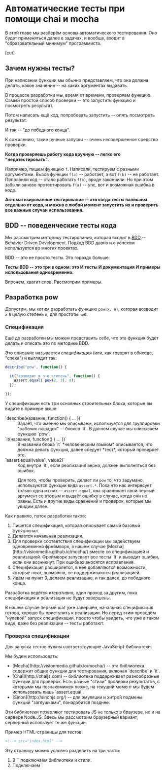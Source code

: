 # Автоматические тесты при помощи chai и mocha

В этой главе мы разберём основы автоматического тестирования. Оно будет применяться далее в задачах, и вообще, входит в "образовательный минимум" программиста.

[cut]

## Зачем нужны тесты?

При написании функции мы обычно представляем, что она должна делать, какое значение -- на каких аргументах выдавать.

В процессе разработки мы, время от времени, проверяем функцию. Самый простой способ проверки -- это запустить функцию и посмотреть результат. 

Потом написать ещё код, попробовать запустить -- опять посмотреть результат.

И так -- "до победного конца". 

К сожалению, такие ручные запуски -- очень несовершенное средство проверки.

**Когда проверяешь работу кода вручную -- легко его "недотестировать".**

Например, пишем функцию `f`. Написали, тестируем с разными аргументами. Вызов функции `f(a)` -- работает, а вот `f(b)` -- не работает. Поправили код -- стало работать `f(b)`, вроде закончили. Но при этом забыли заново протестировать `f(a)` -- упс, вот и возможная ошибка в коде.

**Автоматизированное тестирование -- это когда тесты написаны отдельно от кода, и можно в любой момент запустить их и проверить все важные случаи использования.**

## BDD -- поведенческие тесты кода

Мы рассмотрим методику тестирования, которая входит в [BDD](http://en.wikipedia.org/wiki/Behavior-driven_development) -- Behavior Driven Development. Подход BDD давно и с успехом используется во многих проектах. 

BDD -- это не просто тесты. Это гораздо больше. 

**Тесты BDD -- это три в одном: это И тесты И документация И примеры использования одновременно.**

Впрочем, хватит слов. Рассмотрим примеры.

## Разработка pow

Допустим, мы хотим разработать функцию `pow(x, n)`, которая возводит `x` в целую степень `n`, для простоты `n≥0`.

### Спецификация 

Ещё до разработки мы можем представить себе, что эта функция будет делать и описать это по методике BDD.

Это описание называется *спецификация* (или, как говорят в обиходе, "спека") и выглядит так:

```js
describe("pow", function() {

  it("возводит в n-ю степень", function() { 
    assert.equal( pow(2, 3), 8);
  });

});
```

У спецификации есть три основных строительных блока, которые вы видите в примере выше:
<dl>
<dt>`describe(название, function() { ... })`</dt>
<dd>Задаёт, что именно мы описываем, используется для группировки "рабочих лошадок" -- блоков `it`. В данном случае мы описываем функцию `pow`.</dd>
<dt>`it(название, function() { ... })`</dt>
<dd>В названии блока `it` *человеческим языком* описывается, что должна делать функция, далее следует *тест*, который проверяет это.</dd>
<dt>`assert.equal(value1, value2)`</dt>
<dd>Код внутри `it`, если реализация верна, должен выполняться без ошибок. 

Для того, чтобы проверить, делает ли `pow` то, что задумано, используются функции вида `assert.*`. Пока что нас интересует только одна из них -- `assert.equal`, она сравнивает свой первый аргумент со вторым и выдаёт ошибку в случае, когда они не равны. Есть и другие виды сравнений и проверок, которые мы увидим далее.</dd>
</dl>

Как правило, поток разработки таков:
<ol>
<li>Пишется спецификация, которая описывает самый базовый функционал.</li>
<li>Делается начальная реализация.</li>
<li>Для проверки соответствия спецификации мы задействуем одновременно фреймворк, в нашем случае [Mocha](http://visionmedia.github.io/mocha/) вместе со спецификацией и реализацией. Фреймворк запускает все тесты `it` и выводит ошибки, если они возникнут. При ошибках вносятся исправления.</li>
<li>Спецификация расширяется, в неё добавляются возможности, которые пока, возможно, не поддерживаются реализацией.</li>
<li>Идём на пункт 3, делаем реализацию, и так далее, до победного конца.</li>
</ol>

Разработка ведётся *итеративно*, один проход за другим, пока спецификация и реализация не будут завершены.

В нашем случае первый шаг уже завершён, начальная спецификация готова, хорошо бы приступить к реализации. Но перед этим проведём "нулевой" запуск спецификации, просто чтобы увидеть, что уже в таком виде, даже без реализации -- тесты работают.

### Проверка спецификации

Для запуска тестов нужны соответствующие JavaScript-библиотеки. 

Мы будем использовать:
<ul>
<li>[Mocha](http://visionmedia.github.io/mocha/) -- эта библиотека содержит общие функции для тестирования, включая `describe` и `it`.</li>
<li>[Chai](http://chaijs.com) -- библиотека поддерживает разнообразные функции для проверок. Есть разные "стили" проверки результатов, с которыми мы познакомимся позже, на текущий момент мы будем использовать лишь `assert.equal`.</li>
<li>[Sinon](http://sinonjs.org/) -- для эмуляции и хитрой подмены функций "заглушками", понадобится позднее.</li>
</ul>

Эти библиотеки позволяют тестировать JS не только в браузере, но и на сервере Node.JS. Здесь мы рассмотрим браузерный вариант, серверный использует те же функции.

Пример HTML-страницы для тестов:

```html
<!--+ src="index.html" -->
```

Эту страницу можно условно разделить на три части:
<ol>
<li>В `<head>` подключаем библиотеки и стили.</li>
<li>Подключаем `<script>` с реализацией, в нашем случае -- с кодом для `pow`. Пока что функции нет, мы лишь готовимся её написать.</li>
<li>Далее подключаются тесты, файл `test.js` содержит `describe("pow", ...)`, который был описан выше. Методы `describe` и `it` принадлежат библиотеке Mocha, так что важно, что она была подключена выше. Их вызов добавляет тесты, для запуска которых используется команда `mocha.run()`. Она выведет результат тестов в элемент с `id="mocha"`.</li>
</ol>

Результат срабатывания:

[iframe height=250 src="pow-1" border=1 edit] 

Пока что у нас одна функция и одна спецификация, но на будущее заметим, что если различных функций и тестов много --  это не проблема, можно их все подключить на одной странице. Конфликта не будет, так как каждый функционал имеет свой блок `describe("что тестируем"...)`. Сами же тесты обычно пишутся так, чтобы не влиять друг на друга, не делать лишних глобальных переменных.

Посмотрели, попробовали запустить у себя что-то подобное? Если да -- идём дальше.

### Начальная реализация

Пока что, как видно, тесты не проходят, ошибка сразу же. Давайте сделаем минимальную реализацию `pow`, которая бы работала нормально:

```js
function pow() {
  return 8;   // :) мы - мошенники!
}
```

О, вот теперь работает:

[iframe height=250 src="pow-min" border=1 edit] 

### Расширение спецификации

Функция, конечно, ещё не готова, но тесты проходят. Это ненадолго :) 

Здесь мы видим ситуацию, которая (и не обязательно при ленивом программисте!)  бывает на практике -- да, есть тесты, они проходят, но увы, функция работает неправильно.

**С точки зрения BDD, ошибка при проходящих тестах --  вина спецификации.**

В первую очередь не реализация исправляется, а уточняется спецификация, пишется (падающий) тест.

Сейчас мы расширим спецификацию, добавив проверку на `pow(3, 4) = 81`. 

Здесь есть два варианта организации кода:

<ol>
<li>Первый вариант -- добавить `assert` в тот же `it`:

```js
describe("pow", function() {

  it("возводит в n-ю степень", function() { 
    assert.equal( pow(2, 3), 8);
*!*
    assert.equal( pow(3, 4), 81);
*/!*
  });

});
```

</li>
<li>Второй вариант -- сделать два теста:

```js
describe("pow", function() {

  it("при возведении 2 в 3ю степень результат 8", function() { 
    assert.equal( pow(2, 3), 8);
  });

  it("при возведении 3 в 4ю степень равен 81", function() {
    assert.equal( pow(3, 4), 81);
  });

});
```

</li>
</ol>

Их принципиальное различие в том, что если `assert` обнаруживает ошибку, то он тут же прекращает выполнение блоки `it`. Поэтому в первом варианте, если вдруг первый `assert` "провалился", то про результат второго мы никогда не узнаем.

**Таким образом, разделить эти тесты может быть полезно, чтобы мы получили больше информации о происходящем.**

Кроме того, есть ещё одно правило, которое желательно соблюдать.

**Один тест тестирует ровно одну вещь.**

Если мы явно видим, что тест включает в себя совершенно независимые проверки -- лучше разбить его на два более простых и наглядных. 

По этим причинам второй вариант здесь предпочтительнее. 

Результат:
[iframe height=250 src="pow-2" edit border="1"]

Как и следовало ожидать, второй тест не проходит. Ещё бы, ведь функция всё время возвращает `8`.

### Уточнение реализации

Придётся написать нечто более реальное:

```js
function pow(x, n) {
  var result = 1;

  for(var i = 0; i < n; i++) {
    result *= x;
  }
  
  return result;
}
```

Чтобы быть уверенными, что функция работает верно, желательно протестировать её на большем количестве значений. Вместо того, чтобы писать блоки `it` вручную, мы можем сгенерировать тесты в цикле `for`:

```js
describe("pow", function() {

  function makeTest(x) {
    var expected = x*x*x;
    it("при возведении " + x + " в степень 3 результат: " + expected, function() { 
      assert.equal( pow(x, 3), expected);
    });
  }

  for(var x = 1; x <= 5; x++) {
    makeTest(x);
  }

});
```

Результат:
[iframe height=250 src="pow-3" edit border="1"]


### Вложенный describe

Функция `makeTest` и цикл `for`, очевидно, нужны друг другу, но не нужны для других тестов, которые мы добавим в дальнейшем. Они образуют единую группу, задача которой -- проверить возведение в `n`-ю степень.

Будет правильно выделить их, при помощи вложенного блока `describe`:

```js
describe("pow", function() {

*!*
  describe("возводит x в степень n", function() {
*/!*

    function makeTest(x) {
      var expected = x*x*x;
      it("при возведении " + x + " в степень 3 результат: " + expected, function() { 
        assert.equal( pow(x, 3), expected);
      });
    }

    for(var x = 1; x <= 5; x++) {
      makeTest(x);
    }

*!*
  });
*/!*
  
  // ... дальнейшие тесты it и подблоки describe ...
});
```

Вложенный `describe` объявит новую "подгруппу" тестов, блоки `it` которой запускаются так же, как и обычно, но выводятся с подзаголовком, вот так:

[iframe height=300 src="pow-4" edit border="1"]

В будущем мы сможем в добавить другие тесты `it` и блоки `describe` со своими вспомогательными функциями.

[smart header="before/after и beforeEach/afterEach"]
В каждом блоке `describe` можно также задать функции `before/after`, которые будут выполнены до/после запуска тестов, а также `beforeEach/afterEach`, которые выполняются до/после каждого `it`. 

Например:

```js
describe("Тест", function() {

  before(function() { alert("Начало тестов"); });
  after(function() { alert("Конец тестов"); });

  beforeEach(function() { alert("Вход в тест"); });
  afterEach(function() { alert("Выход из теста"); });

  it('тест 1', function() { alert('1'); });
  it('тест 2', function() { alert('2'); });
  
});
```

Последовательность будет такой:

```
Начало тестов
Вход в тест
1
Выход из теста 
Вход в тест
2 
Выход из теста
Конец тестов
```

[edit src="beforeafter"]Открыть пример с тестами в песочнице[/edit]

Как правило, `beforeEach/afterEach` (`before/each`) используют, если необходимо произвести инициализацию, обнулить счётчики или сделать что-то ещё в таком духе между тестами (или их группами). 
[/smart]

### Расширение спецификации

Базовый функционал описан и реализован, первая итерация разработки завершена. Теперь расширим и уточним его.

Как говорилось ранее, функция `pow(x, n)` предназначена для работы с целыми неотрицательными `n`.

В JavaScript для ошибки вычислений служит специальное значение `NaN`, которое функция будет возвращать при некорректных `n`.

Добавим это поведение в спецификацию:

```js
describe("pow", function() {

  // ...

  it("при возведении в отрицательную степень результат NaN", function() {
*!*
    assert( isNaN( pow(2, -1) ) );
*/!*
  });

  it("при возведении в дробную степень результат NaN", function() {
*!*
    assert( isNaN( pow(2, 1.5) ) );
*/!*
  });

});
```

Результат с новыми тестами:
[iframe height=450 src="pow-nan" edit border="1"]

Конечно, новые тесты не проходят, так как наша реализация ещё не поддерживает их. Так и задумано: сначала написали заведомо не работающие тесты, а затем пишем реализацию под них.

### Другие assert

Обратим внимание, в спецификации выше использована проверка не `assert.equal`, как раньше, а `assert(выражение)`. Такая проверка выдаёт ошибку, если значение выражения при приведении к логическому типу не `true`.

Она потребовалась, потому что сравнивать с `NaN` обычным способом нельзя: `NaN` не равно никакому значению, даже самому себе, поэтому `assert.equal(NaN, x)` не подойдёт.

Кстати, мы и ранее могли бы использовать `assert(value1 == value2)` вместо `assert.equal(value1, value2)`. Оба этих `assert` проверяют одно и тоже. 

Однако, между этими вызовами есть отличие в деталях сообщения об ошибке. 

При `assert` мы видим `Unspecified AssertionError`, то есть просто "что-то пошло не так", а при `assert.equal(value1, value2)` -- будут дополнительные подробности: `expected 8 to equal 81`.

**Поэтому рекомендуется использовать именно ту проверку, которая максимально соответствует задаче.**

Вот самые востребованные `assert`-проверки, встроенные в Chai:

<ul>
<li>`assert(value)` -- проверяет что `value` является `true` в логическом контексте.</li>
<li>`assert.equal(value1, value2)` -- проверяет равенство  `value1 == value2`.</li>
<li>`assert.strictEqual(value1, value2)` -- проверяет строгое равенство `value1 === value2`.</li>
<li>`assert.notEqual`, `assert.notStrictEqual` -- проверки, обратные двум предыдущим.</li>
<li>`assert.isTrue(value)` -- проверяет, что `value === true`</li>
<li>`assert.isFalse(value)` -- проверяет, что `value === false`</li>
<li>...более полный список -- в [документации](http://chaijs.com/api/assert/)</li>
</ul>

В нашем случае хорошо бы иметь проверку `assert.isNaN`, но, увы, такого метода нет, поэтому приходится использовать самый общий `assert(...)`. В этом случае для того, чтобы сделать сообщение об ошибке понятнее, желательно добавить к `assert` описание.

**Все вызовы `assert` позволяют дополнительным последним аргументом указать строку с описанием ошибки, которое выводится, если `assert` не проходит.**

Добавим описание ошибки в конец наших `assert'ов`:

```js
describe("pow", function() {

  // ...

  it("при возведении в отрицательную степень результат NaN", function() {
*!*
    assert( isNaN( pow(2, -1) ), "pow(2, -1) не NaN" );
*/!*
  });

  it("при возведении в дробную степень результат NaN", function() {
*!*
    assert( isNaN( pow(2, 1.5) ), "pow(2, 1.5) не NaN" );
*/!*
  });

});
```

Теперь результат теста гораздо яснее говорит о том, что не так:

[iframe height=450 src="pow-nan-assert" edit border="1"]

В коде тестов выше можно было бы добавить описание и к `assert.equal`, указав в конце: `assert.equal(value1, value2, "описание")`, но с равенством обычно и так всё понятно, поэтому мы так делать не будем.


## Итого

Итак, разработка завершена, мы получили полноценную спецификацию и код, который её реализует.

Задачи выше позволяют дополнить её, и в результате может получиться что-то в таком духе:

```js
//+ src="pow-full/test.js"
```

[edit src="pow-full"]Открыть полный пример с реализацией в песочнице[/edit]

Эту спецификацию можно использовать как:
<ol>
<li>**Тесты**, которые гарантируют правильность работы кода.</li>
<li>**Документацию** по функции, что она конкретно делает.</li>
<li>**Примеры** использования функции, которые демонстрируют её работу внутри `it`.</li>
</ol>

Имея спецификацию, мы можем улучшать, менять, переписывать функцию и легко контролировать её работу, просматривая тесты.

Особенно важно это в больших проектах. 

Бывает так, что изменение в одной части кода может повлечь за собой "падение" другой части, которая её использует. Так как всё-всё в большом проекте руками не перепроверишь, то такие ошибки имеют большой шанс остаться в продукте и вылезти позже, когда проект увидит посетитель или заказчик.

Чтобы избежать таких проблем, бывает, что вообще стараются не трогать код, от которого много что зависит, даже если его ну очень нужно переписать. Жизнь пробивается тонкими росточками там, где должен цвести и пахнуть новый функционал.

**Код, покрытый автотестами, являет собой полную противоположность этому!**

Даже если какое-то изменение потенциально может порушить всё -- его совершенно не страшно сделать. Ведь есть масса тестов, которые быстро и в автоматическом режиме проверят работу кода и, если что-то падает -- это можно будет легко локализовать и поправить.

**Кроме того, код, покрытый тестами, имеет лучшую архитектуру.**

Конечно, это естественное следствие того, что его легче менять и улучшать. Но не только.

Чтобы написать тесты, нужно разбить код на функции так, чтобы для каждой функции было чётко понятно, что она получает на вход, что делает с этим и что возвращает. Это означает ясную и понятную структуру с самого начала.

Конечно, в реальной жизни всё не так просто. Зачастую написать тест сложно. Или сложно поддерживать тесты, поскольку код активно меняется. Сами тесты тоже пишутся по-разному, при помощи разных инструментов.

## Что дальше?

В дальнейшем условия ряда задач будут уже содержать в себе тесты. На них вы познакомитесь с дополнительными примерами. 

Как правило, они будут вполне понятны, даже если немного выходят за пределы этой главы.
